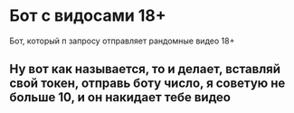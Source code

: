 # Бот с видосами 18+
Бот, который п запросу отправляет рандомные видео 18+

## Ну вот как называется, то и делает, вставляй свой токен, отправь боту число, я советую не больше 10, и он накидает тебе видео 

